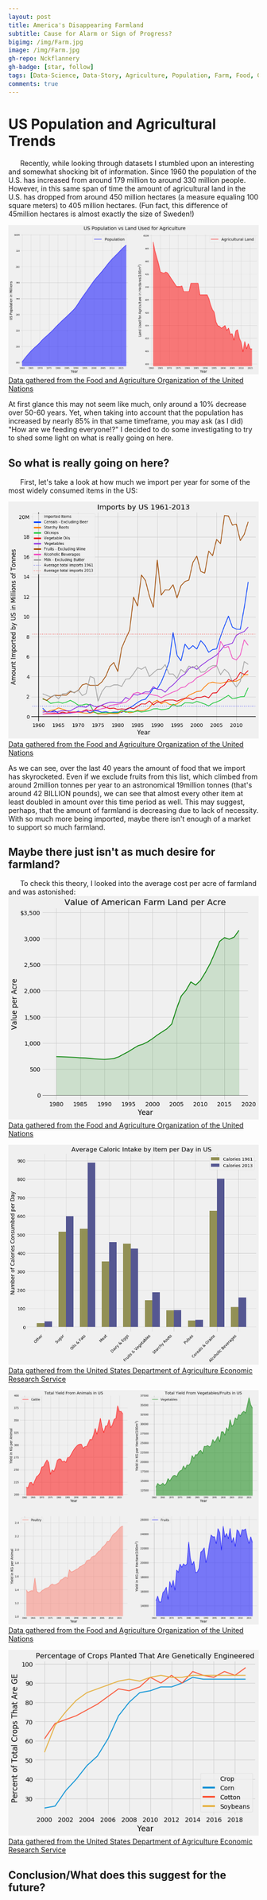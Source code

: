 ```yaml
---
layout: post
title: America's Disappearing Farmland
subtitle: Cause for Alarm or Sign of Progress?
bigimg: /img/Farm.jpg
image: /img/Farm.jpg
gh-repo: Nckflannery
gh-badge: [star, follow]
tags: [Data-Science, Data-Story, Agriculture, Population, Farm, Food, Growth]
comments: true
---
```

# US Population and Agricultural Trends

&nbsp;&nbsp;&nbsp;&nbsp;&nbsp;&nbsp;Recently, while looking through datasets I stumbled upon an interesting and somewhat shocking bit of information. Since 1960 the population of the U.S. has increased from around 179 million to around 330 million people. However, in this same span of time the amount of agricultural land in the U.S. has dropped from around 450 million hectares (a measure equaling 100 square meters) to 405 million hectares. (Fun fact, this difference of 45million hectares is almost exactly the size of Sweden!)

![US Population vs Land Used for Agriculture](/img/PopGraph2.png)
[Data gathered from the Food and Agriculture Organization of the United Nations](http://www.fao.org/faostat/en/#home)

At first glance this may not seem like much, only around a 10% decrease over 50-60 years. Yet, when taking into account that the population has increased by nearly 85% in that same timeframe, you may ask (as I did) "How are we feeding everyone!?" I decided to do some investigating to try to shed some light on what is really going on here.

## So what is really going on here? 
&nbsp;&nbsp;&nbsp;&nbsp;&nbsp;&nbsp;First, let's take a look at how much we import per year for some of the most widely consumed items in the US:

![Imports Graph](/img/ImportGraph.png)  
[Data gathered from the Food and Agriculture Organization of the United Nations](http://www.fao.org/faostat/en/#home)

As we can see, over the last 40 years the amount of food that we import has skyrocketed. Even if we exclude fruits from this list, which climbed from around 2million tonnes per year to an astronomical 19million tonnes (that's around 42 BILLION pounds), we can see that almost every other item at least doubled in amount over this time period as well. This may suggest, perhaps, that the amount of farmland is decreasing due to lack of necessity. With so much more being imported, maybe there isn't enough of a market to support so much farmland.

## Maybe there just isn't as much desire for farmland?
&nbsp;&nbsp;&nbsp;&nbsp;&nbsp;&nbsp;To check this theory, I looked into the average cost per acre of farmland and was astonished:
![Price Graph](/img/Price.png)
[Data gathered from the Food and Agriculture Organization of the United Nations](http://www.fao.org/faostat/en/#home)

![Diet Graph](/img/Diet.png)
[Data gathered from the United States Department of Agriculture Economic Research Service](https://www.ers.usda.gov)

![Yields Graph](/img/Yield.png)
[Data gathered from the Food and Agriculture Organization of the United Nations](http://www.fao.org/faostat/en/#home)

![Genetic Engineering Graph](/img/GE.png)
[Data gathered from the United States Department of Agriculture Economic Research Service](https://www.ers.usda.gov)
## Conclusion/What does this suggest for the future?
